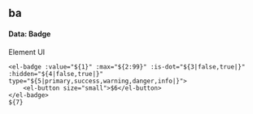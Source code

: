 ## ba
#### Data: Badge
Element UI <el-badge>
```
<el-badge :value="${1}" :max="${2:99}" :is-dot="${3|false,true|}" :hidden="${4|false,true|}" type="${5|primary,success,warning,danger,info|}">
	<el-button size="small">$6</el-button>
</el-badge>
${7}
```